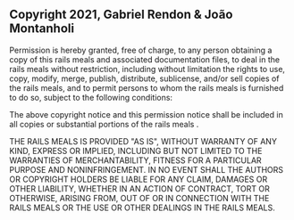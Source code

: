 ## Copyright 2021, Gabriel Rendon & João Montanholi

Permission is hereby granted, free of charge, to any person obtaining a copy of this rails meals and associated documentation files, to deal in the rails meals  without restriction, including without limitation the rights to use, copy, modify, merge, publish, distribute, sublicense, and/or sell copies of the rails meals, and to permit persons to whom the rails meals  is furnished to do so, subject to the following conditions:

The above copyright notice and this permission notice shall be included in all copies or substantial portions of the rails meals .

THE RAILS MEALS IS PROVIDED "AS IS", WITHOUT WARRANTY OF ANY KIND, EXPRESS OR IMPLIED, INCLUDING BUT NOT LIMITED TO THE WARRANTIES OF MERCHANTABILITY, FITNESS FOR A PARTICULAR PURPOSE AND NONINFRINGEMENT. IN NO EVENT SHALL THE AUTHORS OR COPYRIGHT HOLDERS BE LIABLE FOR ANY CLAIM, DAMAGES OR OTHER LIABILITY, WHETHER IN AN ACTION OF CONTRACT, TORT OR OTHERWISE, ARISING FROM, OUT OF OR IN CONNECTION WITH THE RAILS MEALS OR THE USE OR OTHER DEALINGS IN THE RAILS MEALS.
